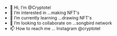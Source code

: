 - 👋 Hi, I’m @Cryptotel
- 👀 I’m interested in ...making NFT's
- 🌱 I’m currently learning ...drawing NFT's
- 💞️ I’m looking to collaborate on ...songbird network 
- 📫 How to reach me ... Instagram @cryptotel

<!---
Cryptotel/Cryptotel is a ✨ special ✨ repository because its `README.md` (this file) appears on your GitHub profile.
You can click the Preview link to take a look at your changes.
--->
